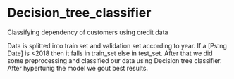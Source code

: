 # Decision_tree_classifier
Classifying dependency of customers using credit data

Data is splitted into train set and validation set according to year. If a [Pstng Date] is <2018 then it falls in train_set else in test_set. After that we did some preprocessing and classified our data using Decision tree classifier. After hypertunig the model we gout best results.

